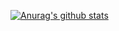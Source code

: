 [![Anurag's github stats](https://github-readme-stats.vercel.app/api?username=zhengtupeng1220)](https://github.com/anuraghazra/github-readme-stats)
